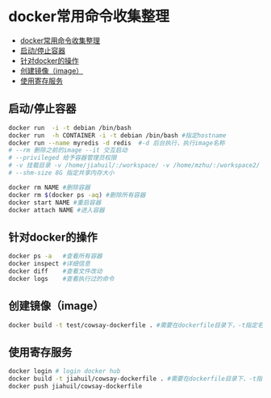 # docker常用命令收集整理
  - [docker常用命令收集整理](#docker常用命令收集整理)
  - [启动/停止容器](#启动停止容器)
  - [针对docker的操作](#针对docker的操作)
  - [创建镜像（image）](#创建镜像image)
  - [使用寄存服务](#使用寄存服务)
## 启动/停止容器

```bash
docker run  -i -t debian /bin/bash
docker run  -h CONTAINER -i -t debian /bin/bash #指定hostname
docker run --name myredis -d redis  #-d 后台执行，执行image名称
# --rm 删除之前的image --it 交互启动
# --privileged 给予容器管理员权限
# -v 挂载目录 -v /home/jiahuil/:/workspace/ -v /home/mzhu/:/workspace2/
# --shm-size 8G 指定共享内存大小

docker rm NAME #删除容器
docker rm $(docker ps -aq) #删除所有容器
docker start NAME #重启容器
docker attach NAME #进入容器
```

## 针对docker的操作

```bash
docker ps -a   #查看所有容器
docker inspect #详细信息
docker diff    #查看文件改动
docker logs    #查看执行过的命令
```

## 创建镜像（image）
```bash
docker build -t test/cowsay-dockerfile . #需要在dockerfile目录下，-t指定名称
```
## 使用寄存服务
```bash
docker login # login docker hub
docker build -t jiahuil/cowsay-dockerfile . #需要在dockerfile目录下，-t指定名称
docker push jiahuil/cowsay-dockerfile 

```